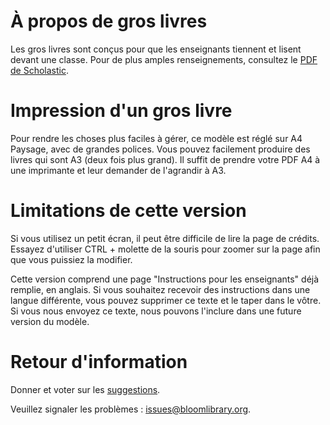 # À propos de gros livres
Les gros livres sont conçus pour que les enseignants tiennent et lisent devant une classe. Pour de plus amples renseignements, consultez le [PDF de Scholastic](http://www.scholastic.ca/bigbooks/AGuidetoUsingBigBooksintheClassroom.pdf).

# Impression d'un gros livre
Pour rendre les choses plus faciles à gérer, ce modèle est réglé sur A4 Paysage, avec de grandes polices.
Vous pouvez facilement produire des livres qui sont A3 (deux fois plus grand).
Il suffit de prendre votre PDF A4 à une imprimante et leur demander de l'agrandir à A3.

# Limitations de cette version
Si vous utilisez un petit écran, il peut être difficile de lire la page de crédits. Essayez d'utiliser CTRL + molette de la souris pour zoomer sur la page afin que vous puissiez la modifier.

Cette version comprend une page "Instructions pour les enseignants" déjà remplie, en anglais.
Si vous souhaitez recevoir des instructions dans une langue différente, vous pouvez supprimer ce texte et le taper dans le vôtre.
Si vous nous envoyez ce texte, nous pouvons l'inclure dans une future version du modèle.

# Retour d'information
Donner et voter sur les [suggestions](http://dev.bloomlibrary.org/suggestions/).

Veuillez signaler les problèmes : [issues@bloomlibrary.org](mailto:issues@bloomlibrary.org?subject=Big&nbsp;Book&nbsp;Problem).

